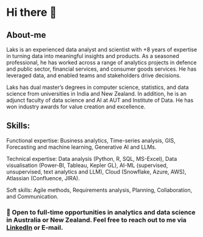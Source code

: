 # Hi there 👋

## About-me

Laks is an experienced data analyst and scientist with +8 years of expertise in turning data into meaningful insights and products. As a seasoned professional, he has worked across a range of analytics projects in defence and public sector, financial services, and consumer goods services. He has leveraged data, and enabled teams and stakeholders drive decisions.

Laks has dual master’s degrees in computer science, statistics, and data science from universities in India and New Zealand. In addition, he is an adjunct faculty of data science and AI at AUT and Institute of Data. He has won industry awards for value creation and excellence.

## Skills: 

Functional expertise: Business analytics, Time-series analysis, GIS, Forecasting and machine learning, Generative AI and LLMs.

Technical expertise: 
Data analysis (Python, R, SQL, MS-Excel), Data visualisation (Power-BI, Tableau, Kepler GL), AI-ML (supervised, unsupervised, text analytics and LLM), Cloud (Snowflake, Azure, AWS), Atlassian (Confluence, JIRA).

Soft skills:
Agile methods, Requirements analysis, Planning, Collaboration, and Communication.


### 🌱 Open to full-time opportunities in analytics and data science in Australia or New Zealand. Feel free to reach out to me via <a href="https://www.linkedin.com/in/lnbpublicprofile/">LinkedIn</a> or E-mail.
